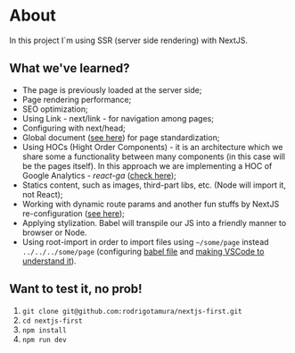# About

In this project I`m using SSR (server side rendering) with NextJS.

## What we've learned?

- The page is previously loaded at the server side;
- Page rendering performance;
- SEO optimization;
- Using Link - next/link - for navigation among pages;
- Configuring <head> with next/head;
- Global document ([see here](./pages/_document.js)) for page standardization;
- Using HOCs (Hight Order Components) - it is an architecture which we share some a functionality between many components (in this case will be the pages itself). In this approach we are implementing a HOC of Google Analytics - *react-ga* ([check here](./src/hocs/withAnalytics.js));
- Statics content, such as images, third-part libs, etc. (Node will import it, not React);
- Working with dynamic route params and another fun stuffs by NextJS re-configuration ([see here](./server.js));
- Applying stylization. Babel will transpile our JS into a friendly manner to browser or Node.
- Using root-import in order to import files using `~/some/page` instead `../../../some/page` (configuring [babel file](https://github.com/rodrigotamura/nextjs-first/blob/master/.babelrc) and [making VSCode to understand it](https://github.com/rodrigotamura/nextjs-first/blob/master/jsconfig.json)).
  
## Want to test it, no prob!

1. `git clone git@github.com:rodrigotamura/nextjs-first.git`
2. `cd nextjs-first`
3. `npm install`
4. `npm run dev`
